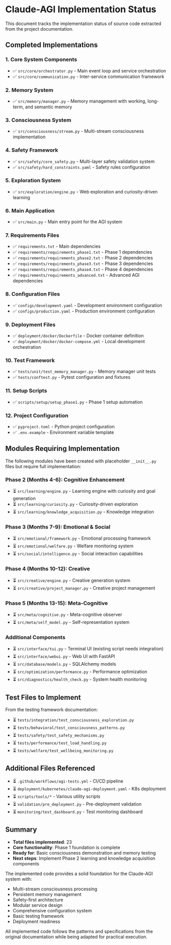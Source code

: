 # Claude-AGI Implementation Status

This document tracks the implementation status of source code extracted from the project documentation.

## Completed Implementations

### 1. Core System Components
- ✅ `src/core/orchestrator.py` - Main event loop and service orchestration
- ✅ `src/core/communication.py` - Inter-service communication framework

### 2. Memory System
- ✅ `src/memory/manager.py` - Memory management with working, long-term, and semantic memory

### 3. Consciousness System
- ✅ `src/consciousness/stream.py` - Multi-stream consciousness implementation

### 4. Safety Framework
- ✅ `src/safety/core_safety.py` - Multi-layer safety validation system
- ✅ `src/safety/hard_constraints.yaml` - Safety rules configuration

### 5. Exploration System
- ✅ `src/exploration/engine.py` - Web exploration and curiosity-driven learning

### 6. Main Application
- ✅ `src/main.py` - Main entry point for the AGI system

### 7. Requirements Files
- ✅ `requirements.txt` - Main dependencies
- ✅ `requirements/requirements_phase1.txt` - Phase 1 dependencies
- ✅ `requirements/requirements_phase2.txt` - Phase 2 dependencies
- ✅ `requirements/requirements_phase3.txt` - Phase 3 dependencies
- ✅ `requirements/requirements_phase4.txt` - Phase 4 dependencies
- ✅ `requirements/requirements_advanced.txt` - Advanced AGI dependencies

### 8. Configuration Files
- ✅ `configs/development.yaml` - Development environment configuration
- ✅ `configs/production.yaml` - Production environment configuration

### 9. Deployment Files
- ✅ `deployment/docker/Dockerfile` - Docker container definition
- ✅ `deployment/docker/docker-compose.yml` - Local development orchestration

### 10. Test Framework
- ✅ `tests/unit/test_memory_manager.py` - Memory manager unit tests
- ✅ `tests/conftest.py` - Pytest configuration and fixtures

### 11. Setup Scripts
- ✅ `scripts/setup/setup_phase1.py` - Phase 1 setup automation

### 12. Project Configuration
- ✅ `pyproject.toml` - Python project configuration
- ✅ `.env.example` - Environment variable template

## Modules Requiring Implementation

The following modules have been created with placeholder `__init__.py` files but require full implementation:

### Phase 2 (Months 4-6): Cognitive Enhancement
- ⏳ `src/learning/engine.py` - Learning engine with curiosity and goal generation
- ⏳ `src/learning/curiosity.py` - Curiosity-driven exploration
- ⏳ `src/learning/knowledge_acquisition.py` - Knowledge integration

### Phase 3 (Months 7-9): Emotional & Social
- ⏳ `src/emotional/framework.py` - Emotional processing framework
- ⏳ `src/emotional/welfare.py` - Welfare monitoring system
- ⏳ `src/social/intelligence.py` - Social interaction capabilities

### Phase 4 (Months 10-12): Creative
- ⏳ `src/creative/engine.py` - Creative generation system
- ⏳ `src/creative/project_manager.py` - Creative project management

### Phase 5 (Months 13-15): Meta-Cognitive
- ⏳ `src/meta/cognitive.py` - Meta-cognitive observer
- ⏳ `src/meta/self_model.py` - Self-representation system

### Additional Components
- ⏳ `src/interface/tui.py` - Terminal UI (existing script needs integration)
- ⏳ `src/interface/webui.py` - Web UI with FastAPI
- ⏳ `src/database/models.py` - SQLAlchemy models
- ⏳ `src/optimization/performance.py` - Performance optimization
- ⏳ `src/diagnostics/health_check.py` - System health monitoring

## Test Files to Implement

From the testing framework documentation:
- ⏳ `tests/integration/test_consciousness_exploration.py`
- ⏳ `tests/behavioral/test_consciousness_patterns.py`
- ⏳ `tests/safety/test_safety_mechanisms.py`
- ⏳ `tests/performance/test_load_handling.py`
- ⏳ `tests/welfare/test_wellbeing_monitoring.py`

## Additional Files Referenced

- ⏳ `.github/workflows/agi-tests.yml` - CI/CD pipeline
- ⏳ `deployment/kubernetes/claude-agi-deployment.yaml` - K8s deployment
- ⏳ `scripts/tools/*` - Various utility scripts
- ⏳ `validation/pre_deployment.py` - Pre-deployment validation
- ⏳ `monitoring/test_dashboard.py` - Test monitoring dashboard

## Summary

- **Total files implemented**: 23
- **Core functionality**: Phase 1 foundation is complete
- **Ready for**: Basic consciousness demonstration and memory testing
- **Next steps**: Implement Phase 2 learning and knowledge acquisition components

The implemented code provides a solid foundation for the Claude-AGI system with:
- Multi-stream consciousness processing
- Persistent memory management
- Safety-first architecture
- Modular service design
- Comprehensive configuration system
- Basic testing framework
- Deployment readiness

All implemented code follows the patterns and specifications from the original documentation while being adapted for practical execution.